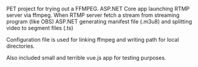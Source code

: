 PET project for trying out a FFMPEG.
ASP.NET Core app launching RTMP server via ffmpeg.
When RTMP server fetch a stream from streaming program (like OBS) ASP.NET generating manifest file (.m3u8) and splitting video to segment files (.ts)

Configuration file is used for linking ffmpeg and writing path for local directories.

Also included small and terrible vue.js app for testing purposes.
